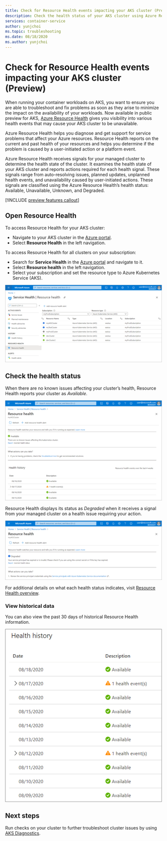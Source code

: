 ```yaml
---
title: Check for Resource Health events impacting your AKS cluster (Preview)
description: Check the health status of your AKS cluster using Azure Resource Health.
services: container-service
author: yunjchoi
ms.topic: troubleshooting
ms.date: 08/18/2020
ms.author: yunjchoi
---
```


# Check for Resource Health events impacting your AKS cluster (Preview)


When running your container workloads on AKS, you want to ensure you are able to troubleshoot and fix problems as soon as they arise to minimize the impact on the availability of your workloads. Now available in public preview for AKS, [Azure Resource Health](https://docs.microsoft.com/azure/service-health/resource-health-overview) gives you visibility into various health events that may cause your AKS cluster to be unavailable.

Azure Resource Health helps you diagnose and get support for service problems that affect your Azure resources. Resource Health reports on the current and past health of your resources and helps you determine if the problem is caused by a user-initiated action or a platform event.


Azure Resource Health receives signals for your managed cluster to determine the health state of the cluster. It examines the health state of your AKS cluster and reports actions required for each health signal. These signals range from auto-resolving issues, planned updates, unplanned health events, and unavailability caused by user-initiated actions. These signals are classified using the Azure Resource Health’s health status: Available, Unavailable, Unknown, and Degraded.

[!INCLUDE [preview features callout](./includes/preview/preview-callout.md)]

## Open Resource Health

To access Resource Health for your AKS cluster:

- Navigate to your AKS cluster in the [Azure portal](https://portal.azure.com).
- Select **Resource Health** in the left navigation.

To access Resource Health for all clusters on your subscription:

- Search for **Service Health** in the [Azure portal](https://portal.azure.com) and navigate to it.
- Select **Resource health** in the left navigation.
- Select your subscription and set the resource type to Azure Kubernetes Service (AKS).

![Subscription View](./media/aks-resource-health/subscription-view.png)

## Check the health status

When there are no known issues affecting your cluster’s health, Resource Health reports your cluster as *Available*.

![Available](./media/aks-resource-health/available.png)

Resource Health displays its status as *Degraded* when it receives a signal from your managed cluster on a health issue requiring your action.

![Degraded](./media/aks-resource-health/degraded.png)

For additional details on what each health status indicates, visit [Resource Health overview](https://docs.microsoft.com/azure/service-health/resource-health-overview#health-status).

### View historical data

You can also view the past 30 days of historical Resource Health information.

![Health History](./media/aks-resource-health/health-history.png)

## Next steps

Run checks on your cluster to further troubleshoot cluster issues by using [AKS Diagnostics](https://docs.microsoft.com/azure/aks/concepts-diagnostics).
